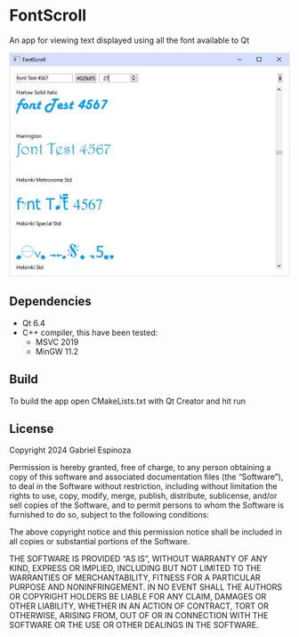 # FontScroll

An app for viewing text displayed using all the font available to Qt

![screenshot](https://github.com/virtuosonic/fontscroll/blob/main/screenshot.jpg?raw=true)

## Dependencies
- Qt 6.4
- C++ compiler, this have been tested: 
  - MSVC 2019
  - MinGW 11.2

## Build
To build the app open CMakeLists.txt with Qt Creator and hit run

## License
Copyright 2024 Gabriel Espinoza

Permission is hereby granted, free of charge, to any person obtaining a copy of this software and associated documentation files (the “Software”), to deal in the Software without restriction, including without limitation the rights to use, copy, modify, merge, publish, distribute, sublicense, and/or sell copies of the Software, and to permit persons to whom the Software is furnished to do so, subject to the following conditions:

The above copyright notice and this permission notice shall be included in all copies or substantial portions of the Software.

THE SOFTWARE IS PROVIDED “AS IS”, WITHOUT WARRANTY OF ANY KIND, EXPRESS OR IMPLIED, INCLUDING BUT NOT LIMITED TO THE WARRANTIES OF MERCHANTABILITY, FITNESS FOR A PARTICULAR PURPOSE AND NONINFRINGEMENT. IN NO EVENT SHALL THE AUTHORS OR COPYRIGHT HOLDERS BE LIABLE FOR ANY CLAIM, DAMAGES OR OTHER LIABILITY, WHETHER IN AN ACTION OF CONTRACT, TORT OR OTHERWISE, ARISING FROM, OUT OF OR IN CONNECTION WITH THE SOFTWARE OR THE USE OR OTHER DEALINGS IN THE SOFTWARE.

